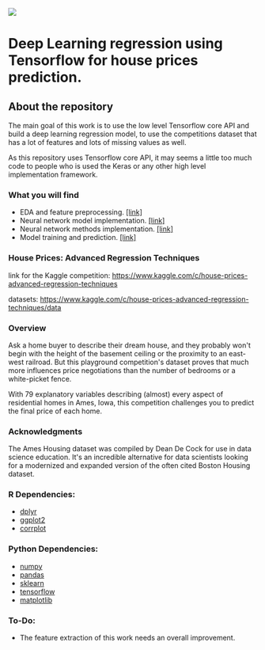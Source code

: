 ![](https://kaggle2.blob.core.windows.net/competitions/kaggle/5407/media/housesbanner.png)

# Deep Learning regression using Tensorflow for house prices prediction.

## About the repository
The main goal of this work is to use the low level Tensorflow core API and build a deep learning regression model, to use the competitions dataset that has a lot of features and lots of missing values as well.

As this repository uses Tensorflow core API, it may seems a little too much code to people who is used the Keras or any other high level implementation framework.

### What you will find
* EDA and feature preprocessing. [[link]](https://github.com/dimitreOliveira/HousePrices/blob/master/HousePrices%20EDA.Rmd)
* Neural network model implementation. [[link]](https://github.com/dimitreOliveira/HousePrices/blob/master/model.py)
* Neural network methods implementation. [[link]](https://github.com/dimitreOliveira/HousePrices/blob/master/methods.py)
* Model training and prediction. [[link]](https://github.com/dimitreOliveira/HousePrices/blob/master/main.py)

### House Prices: Advanced Regression Techniques

link for the Kaggle competition: https://www.kaggle.com/c/house-prices-advanced-regression-techniques

datasets: https://www.kaggle.com/c/house-prices-advanced-regression-techniques/data

### Overview
Ask a home buyer to describe their dream house, and they probably won't begin with the height of the basement ceiling or the proximity to an east-west railroad. But this playground competition's dataset proves that much more influences price negotiations than the number of bedrooms or a white-picket fence.

With 79 explanatory variables describing (almost) every aspect of residential homes in Ames, Iowa, this competition challenges you to predict the final price of each home.

### Acknowledgments
The Ames Housing dataset was compiled by Dean De Cock for use in data science education. It's an incredible alternative for data scientists looking for a modernized and expanded version of the often cited Boston Housing dataset. 

### R Dependencies:
* [dplyr](https://dplyr.tidyverse.org/)
* [ggplot2](https://ggplot2.tidyverse.org/)
* [corrplot](https://cran.r-project.org/web/packages/corrplot/index.html)

### Python Dependencies:
* [numpy](http://www.numpy.org/)
* [pandas](http://pandas.pydata.org/)
* [sklearn](https://scikit-learn.org/stable/)
* [tensorflow](https://www.tensorflow.org/)
* [matplotlib](http://matplotlib.org/)

### To-Do:
* The feature extraction of this work needs an overall improvement.
